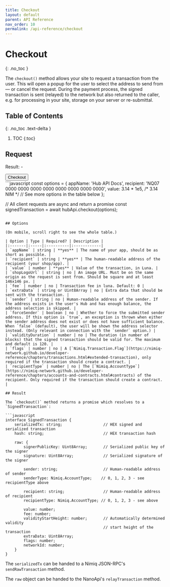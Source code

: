 ```yaml
---
title: Checkout
layout: default
parent: API Reference
nav_order: 10
permalink: /api-reference/checkout
---
```


# Checkout
{: .no_toc }

The `checkout()` method allows your site to request a transaction from the user.
This will open a popup for the user to select the address to send from &mdash;
or cancel the request. During the payment process, the signed transaction is
sent (relayed) to the network but also returned to the caller, e.g. for
processing in your site, storage on your server or re-submittal.

## Table of Contents
{: .no_toc .text-delta }

1. TOC
{:toc}

## Request

<div class="code-example">
  <p>Result: <span id="output">-</span></p>
  <button id="checkout-btn" class="btn btn-primary mb-1">Checkout</button>

  <script
    src="https://cdn.jsdelivr.net/npm/@nimiq/hub-api@v1.2.3/dist/standalone/HubApi.standalone.umd.js"
    integrity="sha256-5X6zryCUAPOnfjLU8tEtJrLdcslA2UI27RsUWnLAxHs=" crossorigin="anonymous"></script>
  <script>
    const hubApi = new HubApi('https://hub.nimiq-testnet.com');

    document.getElementById('checkout-btn').addEventListener('click', async function(event) {
      const output = document.getElementById('output');

      try {
        const result = await hubApi.checkout({
          appName: 'Hub API Docs',
          recipient: 'NQ07 0000 0000 0000 0000 0000 0000 0000 0000',
          value: 3.14 * 1e5, /* 3.14 NIM */
        });
        output.textContent = 'Checkout complete, transaction sent!';
      } catch (error) {
        output.textContent = error.message;
      }
    });
  </script>
</div>
```javascript
const options = {
  appName: 'Hub API Docs',
  recipient: 'NQ07 0000 0000 0000 0000 0000 0000 0000 0000',
  value: 3.14 * 1e5, /* 3.14 NIM */
  // See more options in the table below
};

// All client requests are async and return a promise
const signedTransaction = await hubApi.checkout(options);
```

## Options

(On mobile, scroll right to see the whole table.)

| Option | Type | Required? | Description |
|:-------|:-----|:----------|:------------|
| `appName` | string | **yes** | The name of your app, should be as short as possible. |
| `recipient` | string | **yes** | The human-readable address of the recipient (your shop/app). |
| `value` | number | **yes** | Value of the transaction, in Luna. |
| `shopLogoUrl` | string | no | An image URL. Must be on the same origin as the request is sent from. Should be square and at least 146x146 px. |
| `fee` | number | no | Transaction fee in luna. Default: 0 |
| `extraData` | string or Uint8Array | no | Extra data that should be sent with the transaction. |
| `sender` | string | no | Human-readable address of the sender. If the address exists in the user's Hub and has enough balance, the address selection is skipped. |
| `forceSender` | boolean | no | Whether to force the submitted sender address. If this option is `true`, an exception is thrown when either the sender address does not exist or does not have sufficient balance. When `false` (default), the user will be shown the address selector instead. (Only relevant in connection with the `sender` option.) |
| `validityDuration` | number | no | The duration (in number of blocks) that the signed transaction should be valid for. The maximum and default is 120. |
| `flags` | number | no | A [`Nimiq.Transaction.Flag`](https://nimiq-network.github.io/developer-reference/chapters/transactions.html#extended-transaction), only required if the transaction should create a contract. |
| `recipientType` | number | no | The [`Nimiq.AccountType`](https://nimiq-network.github.io/developer-reference/chapters/accounts-and-contracts.html#contracts) of the recipient. Only required if the transaction should create a contract. |

## Result

The `checkout()` method returns a promise which resolves to a `SignedTransaction`:

```javascript
interface SignedTransaction {
    serializedTx: string;                  // HEX signed and serialized transaction
    hash: string;                          // HEX transaction hash

    raw: {
        signerPublicKey: Uint8Array;       // Serialized public key of the signer
        signature: Uint8Array;             // Serialized signature of the signer

        sender: string;                    // Human-readable address of sender
        senderType: Nimiq.AccountType;    // 0, 1, 2, 3 - see recipientType above

        recipient: string;                 // Human-readable address of recipient
        recipientType: Nimiq.AccountType; // 0, 1, 2, 3 - see above

        value: number;
        fee: number;
        validityStartHeight: number;       // Automatically determined validity
                                           // start height of the transaction
        extraData: Uint8Array;
        flags: number;
        networkId: number;
    }
}
```

The `serializedTx` can be handed to a Nimiq JSON-RPC's `sendRawTransaction` method.

The `raw` object can be handed to the NanoApi's `relayTransaction` method.
